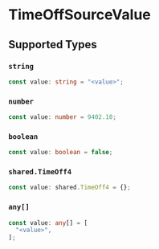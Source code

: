 # TimeOffSourceValue


## Supported Types

### `string`

```typescript
const value: string = "<value>";
```

### `number`

```typescript
const value: number = 9402.10;
```

### `boolean`

```typescript
const value: boolean = false;
```

### `shared.TimeOff4`

```typescript
const value: shared.TimeOff4 = {};
```

### `any[]`

```typescript
const value: any[] = [
  "<value>",
];
```

